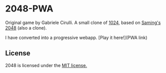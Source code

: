# 2048-PWA
Original game by Gabriele Cirulli. A small clone of [1024](https://play.google.com/store/apps/details?id=com.veewo.a1024), based on [Saming's 2048](http://saming.fr/p/2048/) (also a clone).

I have converted into a progressive webapp.  [Play it here!](PWA link)

## License
2048 is licensed under the [MIT license.](https://github.com/gabrielecirulli/2048/blob/master/LICENSE.txt)

